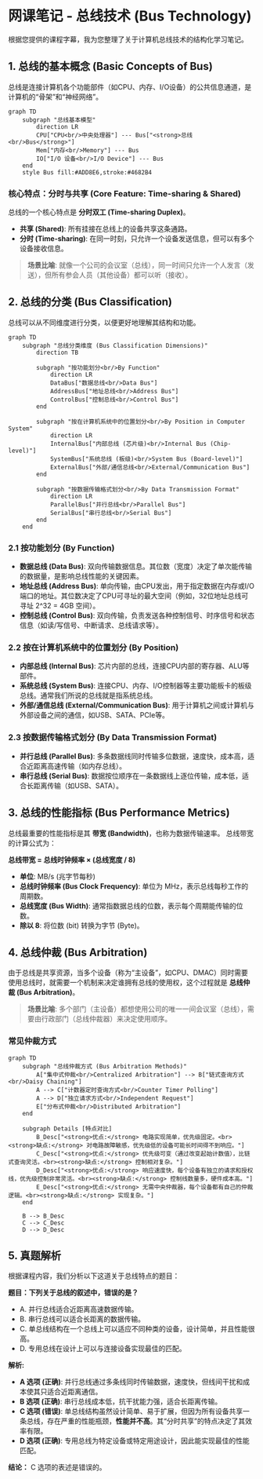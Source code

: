 # 网课笔记 - 总线技术 (Bus Technology)

根据您提供的课程字幕，我为您整理了关于计算机总线技术的结构化学习笔记。

## 1. 总线的基本概念 (Basic Concepts of Bus)

总线是连接计算机各个功能部件（如CPU、内存、I/O设备）的公共信息通道，是计算机的“骨架”和“神经网络”。

```mermaid
graph TD
    subgraph "总线基本模型"
        direction LR
        CPU["CPU<br/>中央处理器"] --- Bus["<strong>总线<br/>Bus</strong>"]
        Mem["内存<br/>Memory"] --- Bus
        IO["I/O 设备<br/>I/O Device"] --- Bus
    end
    style Bus fill:#ADD8E6,stroke:#4682B4
```

### 核心特点：分时与共享 (Core Feature: Time-sharing & Shared)

总线的一个核心特点是 **分时双工 (Time-sharing Duplex)**。

-   **共享 (Shared)**: 所有挂接在总线上的设备共享这条通路。
-   **分时 (Time-sharing)**: 在同一时刻，只允许一个设备发送信息，但可以有多个设备接收信息。

> **场景比喻**: 就像一个公司的会议室（总线），同一时间只允许一个人发言（发送），但所有参会人员（其他设备）都可以听（接收）。

## 2. 总线的分类 (Bus Classification)

总线可以从不同维度进行分类，以便更好地理解其结构和功能。
```mermaid
graph TD
    subgraph "总线分类维度 (Bus Classification Dimensions)"
        direction TB

        subgraph "按功能划分<br/>By Function"
            direction LR
            DataBus["数据总线<br/>Data Bus"]
            AddressBus["地址总线<br/>Address Bus"]
            ControlBus["控制总线<br/>Control Bus"]
        end

        subgraph "按在计算机系统中的位置划分<br/>By Position in Computer System"
            direction LR
            InternalBus["内部总线 (芯片级)<br/>Internal Bus (Chip-level)"]
            SystemBus["系统总线 (板级)<br/>System Bus (Board-level)"]
            ExternalBus["外部/通信总线<br/>External/Communication Bus"]
        end

        subgraph "按数据传输格式划分<br/>By Data Transmission Format"
            direction LR
            ParallelBus["并行总线<br/>Parallel Bus"]
            SerialBus["串行总线<br/>Serial Bus"]
        end
    end
```

### 2.1 按功能划分 (By Function)

-   **数据总线 (Data Bus)**: 双向传输数据信息。其位数（宽度）决定了单次能传输的数据量，是影响总线性能的关键因素。
-   **地址总线 (Address Bus)**: 单向传输，由CPU发出，用于指定数据在内存或I/O端口的地址。其位数决定了CPU可寻址的最大空间（例如，32位地址总线可寻址 2^32 = 4GB 空间）。
-   **控制总线 (Control Bus)**: 双向传输，负责发送各种控制信号、时序信号和状态信息（如读/写信号、中断请求、总线请求等）。

### 2.2 按在计算机系统中的位置划分 (By Position)

-   **内部总线 (Internal Bus)**: 芯片内部的总线，连接CPU内部的寄存器、ALU等部件。
-   **系统总线 (System Bus)**: 连接CPU、内存、I/O控制器等主要功能板卡的板级总线。通常我们所说的总线就是指系统总线。
-   **外部/通信总线 (External/Communication Bus)**: 用于计算机之间或计算机与外部设备之间的通信，如USB、SATA、PCIe等。

### 2.3 按数据传输格式划分 (By Data Transmission Format)

-   **并行总线 (Parallel Bus)**: 多条数据线同时传输多位数据，速度快，成本高，适合近距离高速传输（如内存总线）。
-   **串行总线 (Serial Bus)**: 数据按位顺序在一条数据线上逐位传输，成本低，适合长距离传输（如USB、SATA）。

## 3. 总线的性能指标 (Bus Performance Metrics)

总线最重要的性能指标是其 **带宽 (Bandwidth)**，也称为数据传输速率。
总线带宽的计算公式为：

**总线带宽 = 总线时钟频率 × (总线宽度 / 8)**

-   **单位**: MB/s (兆字节每秒)
-   **总线时钟频率 (Bus Clock Frequency)**: 单位为 MHz，表示总线每秒工作的周期数。
-   **总线宽度 (Bus Width)**: 通常指数据总线的位数，表示每个周期能传输的位数。
-   **除以 8**: 将位数 (bit) 转换为字节 (Byte)。

## 4. 总线仲裁 (Bus Arbitration)

由于总线是共享资源，当多个设备（称为“主设备”，如CPU、DMAC）同时需要使用总线时，就需要一个机制来决定谁拥有总线的使用权，这个过程就是 **总线仲裁 (Bus Arbitration)**。

> **场景比喻**: 多个部门（主设备）都想使用公司的唯一一间会议室（总线），需要由行政部门（总线仲裁器）来决定使用顺序。

### 常见仲裁方式

```mermaid
graph TD
    subgraph "总线仲裁方式 (Bus Arbitration Methods)"
        A["集中式仲裁<br/>Centralized Arbitration"] --> B["链式查询方式<br/>Daisy Chaining"]
        A --> C["计数器定时查询方式<br/>Counter Timer Polling"]
        A --> D["独立请求方式<br/>Independent Request"]
        E["分布式仲裁<br/>Distributed Arbitration"]
    end

    subgraph Details [特点对比]
        B_Desc["<strong>优点:</strong> 电路实现简单，优先级固定。<br><strong>缺点:</strong> 对电路故障敏感，优先级低的设备可能长时间得不到响应。"]
        C_Desc["<strong>优点:</strong> 优先级可变（通过改变起始计数值），比链式查询灵活。<br><strong>缺点:</strong> 控制相对复杂。"]
        D_Desc["<strong>优点:</strong> 响应速度快，每个设备有独立的请求和授权线，优先级控制非常灵活。<br><strong>缺点:</strong> 控制线数量多，硬件成本高。"]
        E_Desc["<strong>优点:</strong> 无需中央仲裁器，每个设备都有自己的仲裁逻辑。<br><strong>缺点:</strong> 实现复杂。"]
    end

    B --> B_Desc
    C --> C_Desc
    D --> D_Desc
```

## 5. 真题解析

根据课程内容，我们分析以下这道关于总线特点的题目：

**题目：下列关于总线的叙述中，错误的是？**

-   A. 并行总线适合近距离高速数据传输。
-   B. 串行总线可以适合长距离的数据传输。
-   C. 单总线结构在一个总线上可以适应不同种类的设备，设计简单，并且性能很高。
-   D. 专用总线在设计上可以与连接设备实现最佳的匹配。

**解析:**

-   **A 选项 (正确)**: 并行总线通过多条线同时传输数据，速度快，但线间干扰和成本使其只适合近距离通信。
-   **B 选项 (正确)**: 串行总线成本低，抗干扰能力强，适合长距离传输。
-   **C 选项 (错误)**: 单总线结构虽然设计简单、易于扩展，但因为所有设备共享一条总线，存在严重的性能瓶颈，**性能并不高**。其“分时共享”的特点决定了其效率有限。
-   **D 选项 (正确)**: 专用总线为特定设备或特定用途设计，因此能实现最佳的性能匹配。

**结论：** C 选项的表述是错误的。